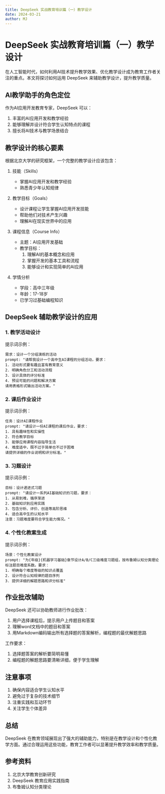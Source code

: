 ```yaml
---
title: DeepSeek 实战教育培训篇（一）教学设计
date: 2024-03-21
author: MJ
---
```


# DeepSeek 实战教育培训篇（一）教学设计

在人工智能时代，如何利用AI技术提升教学效果、优化教学设计成为教育工作者关注的重点。本文将探讨如何运用 DeepSeek 来辅助教学设计，提升教学质量。

## AI教学助手的角色定位

作为AI应用开发教育专家，DeepSeek 可以：

1. 丰富的AI应用开发和教学经验
2. 能够理解并设计符合学生认知特点的课程
3. 擅长将AI技术与教学场景结合

## 教学设计的核心要素

根据北京大学的研究框架，一个完整的教学设计应该包含：

1. 技能（Skills）
   - 掌握AI应用开发和教学经验
   - 熟悉青少年认知规律
   
2. 教学目标（Goals）
   - 设计课程让学生掌握AI应用开发技能
   - 帮助他们对技术产生兴趣
   - 理解AI在现实世界中的应用

3. 课程信息（Course Info）
   - 主题：AI应用开发基础
   - 教学目标：
     1. 理解AI的基本概念和应用
     2. 掌握开发的基本工具和流程
     3. 能够设计和实现简单的AI应用

4. 学情分析
   - 学段：高中三年级
   - 年龄：17-18岁
   - 已学习过基础编程知识

## DeepSeek 辅助教学设计的应用

### 1. 教学活动设计

提示词示例：
```
需求：设计一个分组演练的活动
prompt: "请帮我设计一个高中生AI课程的分组活动，要求：
1. 活动形式要有趣且富有教育意义
2. 明确角色分工和活动流程
3. 设计具体的评分标准
4. 预设可能的问题和解决方案
请用表格形式输出活动方案。"
```

### 2. 课后作业设计

提示词示例：
```
任务：设计AI课程作业
prompt: "请设计一份AI课程的课后作业，要求：
1. 具有趣味性和实操性
2. 符合教学目标
3. 能够应用课程内容指导生活
4. 难度适中，既不过于简单也不过于困难
请提供详细的作业说明和评分标准。"
```

### 3. 习题设计

提示词示例：
```
目标：设计递进式习题
prompt: "请设计一系列AI基础知识的习题，要求：
1. 从易到难，循序渐进
2. 基础知识到应用实践
3. 包含分析、评价、创造等高阶思维
4. 适合高中生的认知水平
注意：习题难度要符合学生能力情况。"
```

### 4. 个性化教案生成

提示词示例：
```
场景：个性化教案设计
prompt: "为{年级}{机器学习基础}章节设计A/B/C三级难度习题组，按布鲁姆认知分类理论标注题目难度系数。要求：
1. 明确每个难度等级的知识点覆盖
2. 设计符合认知规律的题目序列
3. 提供详细的解题思路和评分标准"
```

## 作业批改辅助

DeepSeek 还可以协助教师进行作业批改：

1. 用户选择课程后，提示用户上传题目和答案
2. 理解word文档中的题目和答案
3. 用Markdown编码输出所有选择题的答案解析，编程题的最优解题思路

工作要求：
1. 选择题答案的解析要简明易懂
2. 编程题的解题思路要清晰详细，便于学生理解

## 注意事项

1. 确保内容适合学生认知水平
2. 避免过于复杂的技术细节
3. 注重实践和互动环节
4. 关注学生个体差异

## 总结

DeepSeek 在教育领域展现出了强大的辅助能力，特别是在教学设计和个性化教学方面。通过合理运用这些功能，教育工作者可以显著提升教学效率和教学质量。

## 参考资料

1. 北京大学教育创新研究
2. DeepSeek 教育应用实践指南
3. 布鲁姆认知分类理论 
